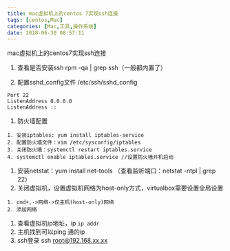 ```yaml
---
title: mac虚拟机上的centos 7实现ssh连接
tags: [centos,Mac]
categories: [Mac,工具,操作系统]
date: 2018-06-30 08:57:11
---
```

mac虚拟机上的centos7实现ssh连接

  1. 查看是否安装ssh rpm -qa | grep ssh（一般都内置了）

  2. 配置sshd\_config文件 /etc/ssh/sshd\_config

    Port 22
    ListenAddress 0.0.0.0
    ListenAddress ::
    
  1. 防火墙配置

    1. 安装iptables: yum install iptables-service
    2. 配置防火墙文件：vim /etc/sysconfig/iptables
    3. 关闭防火墙：systemctl restart iptables.service
    4. systemctl enable iptables.service //设置防火墙开机启动
    
  1. 安装netstat：yum install net-tools （查看监听端口：netstat -ntpl | grep 22）
  2. 关闭虚拟机，设置虚拟机网络为host-only方式，virtualbox需要设置全局设置

    1. cmd+,->网络->仅主机(host-only)网络
    2. 添加网络
    
  1. 查看虚拟机ip地址，ip `ip addr`
  2. 主机找到可以ping 通的ip
  3. ssh登录 ssh root@192.168.xx.xx